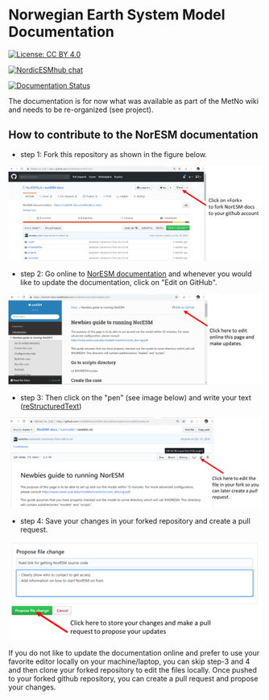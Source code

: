 # Norwegian Earth System Model Documentation

[![License: CC BY 4.0](https://img.shields.io/badge/License-CC%20BY%204.0-lightgrey.svg)](https://creativecommons.org/licenses/by/4.0/)

[![NordicESMhub chat](https://img.shields.io/badge/zulip-join_chat-brightgreen.svg)](https://nordicesmhub.zulipchat.com/)

[![Documentation Status](https://readthedocs.org/projects/noresm-docs/badge/?version=latest)](https://noresm-docs.readthedocs.io/en/latest/?badge=latest)

The documentation is for now what was available as part of the MetNo wiki and needs to be re-organized (see project).

## How to contribute to the NorESM documentation

- step 1: Fork this repository as shown in the figure below.

<img src="img/fork_NorESM-docs.png" alt="Fork NorESM documentation repository">

- step 2: Go online to [NorESM documentation](https://noresm-docs.readthedocs.io/en/latest/) and whenever you would like to update the documentation, click on "Edit on GitHub".

<img src="img/edit_on_github.png" alt="Edit documentation online">

- step 3: Then click on the "pen" (see image below) and write your text ([reStructuredText](http://docutils.sourceforge.net/docs/user/rst/quickref.html)) 


<img src="img/edit_in_your_fork.png" alt="Edit the file in your fork">

- step 4: Save your changes in your forked repository and create a pull request.


<img src="img/propose_changes.png" alt="Propose your changes">


If you do not like to update the documentation online and prefer to use your favorite editor locally on your machine/laptop, you can skip step-3 and 4 and then clone your forked repository to edit the files locally. Once pushed to your forked github repository, you can create a pull request and propose your changes.





